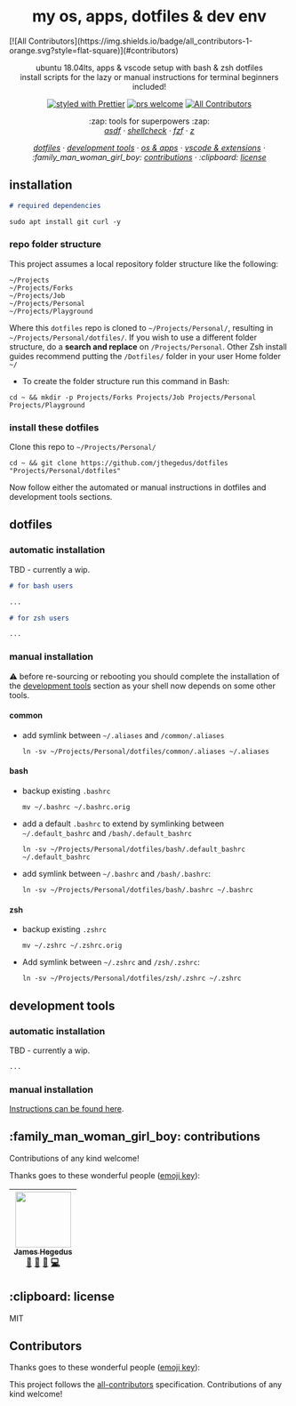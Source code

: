 <h1 align="center">my os, apps, dotfiles & dev env</h1>
[![All Contributors](https://img.shields.io/badge/all_contributors-1-orange.svg?style=flat-square)](#contributors)

<p align="center">ubuntu 18.04lts, apps & vscode setup with bash & zsh dotfiles<br/>install scripts for the lazy or manual instructions for terminal beginners included!</p>

<!-- badges -->

<p align="center">
  <a href="https://github.com/prettier/prettier"><img alt="styled with Prettier" src="https://img.shields.io/badge/code_style-prettier-ff69b4.svg?style=flat" /></a>
  <a href="http://makeapullrequest.com"><img alt="prs welcome" src="https://img.shields.io/badge/PRs-welcome-brightgreen.svg?style=flat" /></a>
  <a href="contribs"><img alt="All Contributors" src="https://img.shields.io/badge/all_contributors-1-orange.svg?style=flat" /></a>
</p>

<!-- some tools used -->

<p align="center">
    :zap: tools for superpowers :zap:<br/>
    <em>
      <a href="https://github.com/asdf-vm/asdf">asdf</a>
      · <a href="https://github.com/koalaman/shellcheck">shellcheck</a>
      · <a href="https://github.com/junegunn/fzf">fzf</a>
      · <a href="https://github.com/rupa/z">z</a>
    </em>
</p>

<!-- toc -->

<p align="center">
    <em>
    <a href="#dotfiles">dotfiles</a>
    · <a href="#development_tools">development tools</a>
    · <a href="./docs/ubuntu-1804.md">os & apps</a>
    · <a href="./docs/vscode.md">vscode & extensions</a>
    · :family_man_woman_girl_boy: <a href="#contribs">contributions</a>
    · :clipboard: <a href="#license">license</a>
    </em>
</p>

<h2 id="installation">installation</h2>

```markdown
# required dependencies

sudo apt install git curl -y
```

<h3 id="repo_folder_structure">repo folder structure</h3>

This project assumes a local repository folder structure like the following:

```
~/Projects
~/Projects/Forks
~/Projects/Job
~/Projects/Personal
~/Projects/Playground
```

Where this `dotfiles` repo is cloned to `~/Projects/Personal/`, resulting in `~/Projects/Personal/dotfiles/`. If you wish to use a different folder structure, do a **search and replace** on `/Projects/Personal`. Other Zsh install guides recommend putting the `/Dotfiles/` folder in your user Home folder `~/`

- To create the folder structure run this command in Bash:

```shell
cd ~ && mkdir -p Projects/Forks Projects/Job Projects/Personal Projects/Playground
```

<h3 id="install_dotfiles">install these dotfiles</h3>

Clone this repo to `~/Projects/Personal/`

```shell
cd ~ && git clone https://github.com/jthegedus/dotfiles "Projects/Personal/dotfiles"
```

Now follow either the automated or manual instructions in dotfiles and development tools sections.

<h2 id="dotfiles">dotfiles</h2>

<h3 id="dotfiles_automatic">automatic installation</h3>

TBD - currently a wip.

```markdown
# for bash users

...

# for zsh users

...
```

<h3 id="dotfiles_manual">manual installation</h3>

:warning: before re-sourcing or rebooting you should complete the installation of the <a href="#development_tools">development tools</a> section as your shell now depends on some other tools.

#### common

- add symlink between `~/.aliases` and `/common/.aliases`
  ```shell
  ln -sv ~/Projects/Personal/dotfiles/common/.aliases ~/.aliases
  ```

#### bash

- backup existing `.bashrc`

  ```shell
  mv ~/.bashrc ~/.bashrc.orig
  ```

- add a default `.bashrc` to extend by symlinking between `~/.default_bashrc` and `/bash/.default_bashrc`

  ```shell
  ln -sv ~/Projects/Personal/dotfiles/bash/.default_bashrc ~/.default_bashrc
  ```

- add symlink between `~/.bashrc` and `/bash/.bashrc`:

  ```shell
  ln -sv ~/Projects/Personal/dotfiles/bash/.bashrc ~/.bashrc
  ```

#### zsh

- backup existing `.zshrc`

  ```shell
  mv ~/.zshrc ~/.zshrc.orig
  ```

- Add symlink between `~/.zshrc` and `/zsh/.zshrc`:

  ```shell
  ln -sv ~/Projects/Personal/dotfiles/zsh/.zshrc ~/.zshrc
  ```

<h2 id="development_tools">development tools</h2>

<h3 id="dev_tools_automatic">automatic installation</h3>

TBD - currently a wip.

```markdown
...
```

<h3 id="dev_tools_manual">manual installation</h3>

[Instructions can be found here](/docs/dev-tools-manual.md).

<h2 id="contribs">:family_man_woman_girl_boy: contributions</h2>

Contributions of any kind welcome!

Thanks goes to these wonderful people ([emoji key](https://github.com/kentcdodds/all-contributors#emoji-key)):

<!-- ALL-CONTRIBUTORS-LIST:START - Do not remove or modify this section -->
<!-- prettier-ignore -->
| [<img src="https://avatars2.githubusercontent.com/u/20798510?v=4" width="100px;"/><br /><sub><b>James Hegedus</b></sub>](https://medium.com/@jthegedus)<br />[📖](https://github.com/jthegedus/dotfiles/commits?author=jthegedus "Documentation") [📝](#blog-jthegedus "Blogposts") [🎨](#design-jthegedus "Design") [💻](https://github.com/jthegedus/dotfiles/commits?author=jthegedus "Code") |
| :---: |

<!-- ALL-CONTRIBUTORS-LIST:END -->

<h2 id="license">:clipboard: license</h2>

MIT

## Contributors

Thanks goes to these wonderful people ([emoji key](https://github.com/kentcdodds/all-contributors#emoji-key)):

<!-- ALL-CONTRIBUTORS-LIST:START - Do not remove or modify this section -->
<!-- prettier-ignore -->
<!-- ALL-CONTRIBUTORS-LIST:END -->

This project follows the [all-contributors](https://github.com/kentcdodds/all-contributors) specification. Contributions of any kind welcome!
